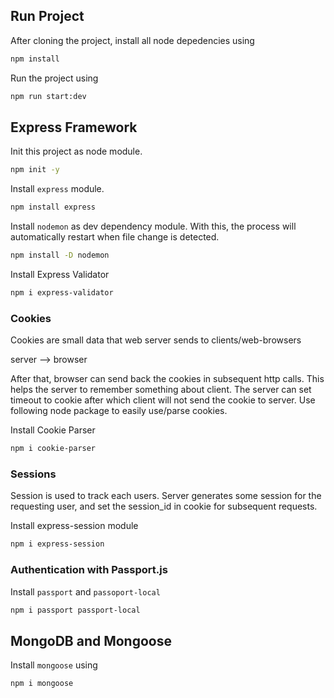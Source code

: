 ## Run Project
After cloning the project, install all node depedencies using
```sh
npm install
```

Run the project using
```sh
npm run start:dev
```

## Express Framework
Init this project as node module.
```sh
npm init -y
```
Install `express` module.
```sh
npm install express
```
Install `nodemon` as dev dependency module. With this, the process will automatically restart when file change is detected.
```sh
npm install -D nodemon
```
Install Express Validator
```sh
npm i express-validator
```

### Cookies
Cookies are small data that web server sends to clients/web-browsers

server --> browser

After that, browser can send back the cookies in subsequent http calls. This helps the server to remember something about client. The server can set timeout to cookie after which client will not send the cookie to server. Use following node package to easily use/parse cookies.

Install Cookie Parser
```sh
npm i cookie-parser
```

### Sessions
Session is used to track each users. Server generates some session for the requesting user, and set the session_id in cookie for subsequent requests.

Install express-session module
```sh
npm i express-session
```

### Authentication with Passport.js
Install `passport` and `passoport-local`
```sh
npm i passport passport-local
```

## MongoDB and Mongoose
Install `mongoose` using
```sh
npm i mongoose
```